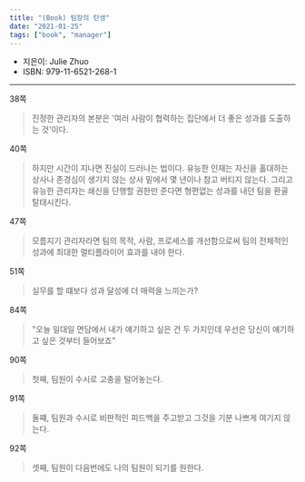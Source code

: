 ```yaml
---
title: "(Book) 팀장의 탄생"
date: "2021-01-25"
tags: ["book", "manager"]
---
```


- 지은이: Julie Zhuo
- ISBN: 979-11-6521-268-1

---

38쪽

> 진정한 관리자의 본분은 '여러 사람이 협력하는 집단에서 더 좋은 성과를 도출하는 것'이다.

40쪽

> 하지만 시간이 지나면 진실이 드러나는 법이다. 유능한 인재는 자신을 홀대하는 상사나 존경심이 생기지 않는 상사 밑에서 몇 년이나 참고 버티지 않는다. 그리고 유능한 관리자는 쇄신을 단행할 권한만 준다면 형편없는 성과를 내던 팀을 환골탈태시킨다.

47쪽

> 모름지기 관리자라면 팀의 목적, 사람, 프로세스를 개선함으로써 팀의 전체적인 성과에 최대한 멀티플라이어 효과를 내야 한다.

51쪽

> 실무를 할 떄보다 성과 달성에 더 매력을 느끼는가?

84쪽

> "오늘 일대일 면담에서 내가 얘기하고 싶은 건 두 가지인데 우선은 당신이 얘기하고 싶은 것부터 들어보죠"

90쪽

> 첫째, 팀원이 수시로 고충을 털어놓는다.

91쪽

> 둘쨰, 팀원과 수시로 비판적인 피드백을 주고받고 그것을 기분 나쁘게 여기지 않는다.

92쪽

> 셋째, 팀원이 다음번에도 나의 팀원이 되기를 원한다.
